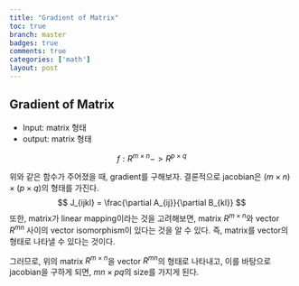 ```yaml
---
title: "Gradient of Matrix"
toc: true
branch: master
badges: true
comments: true
categories: ['math']
layout: post
---
```




## Gradient of Matrix

- Input: matrix 형태
- output: matrix 형태

$$
f: R^{m \times n} -> R^{p \times q}
$$

위와 같은 함수가 주어졌을 때, gradient를 구해보자. 결론적으로 jacobian은 $(m \times n) \times (p \times q)$의 형태를 가진다.
$$
J_{ijkl} = \frac{\partial A_{ij}}{\partial B_{kl}}
$$
또한, matrix가 linear mapping이라는 것을 고려해보면, matrix $R^{m \times n}$와 vector $R^{mn}$ 사이의 vector isomorphism이 있다는 것을 알 수 있다. 즉, matrix를 vector의 형태로 나타낼 수 있다는 것이다.

그러므로, 위의 matrix $R^{m \times n}$을 vector $R^{mn}$의 형태로 나타내고, 이를 바탕으로 jacobian을 구하게 되면, $mn \times pq$의 size를 가지게 된다.

